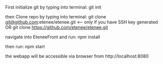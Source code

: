 First initialize git by typing into terminal:
git init

then Clone repo by typing into terminal:
git clone git@github.com:etenee/etenee.git <-- only if you have SSH key generated
OR
git clone https://github.com/etenee/etenee.git

navigate into EteneeFront
and run:
npm install

then run:
npm start

the webapp will be accessible via browser from http://localhost:8080
